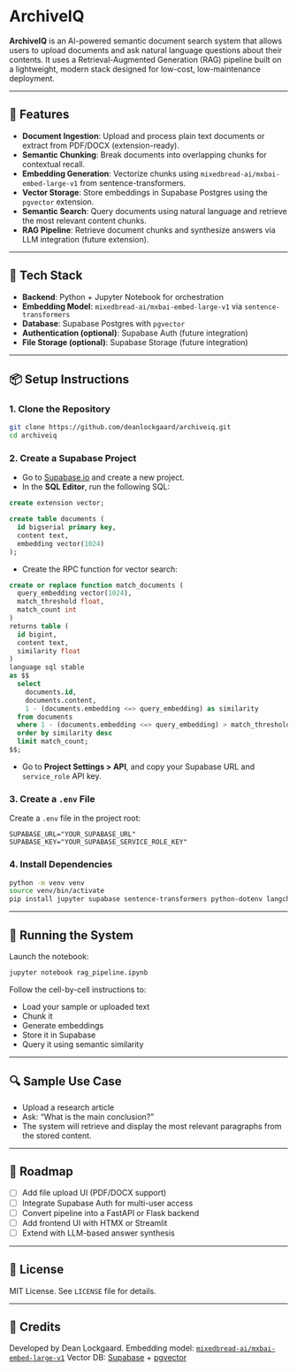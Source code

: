 # ArchiveIQ

**ArchiveIQ** is an AI-powered semantic document search system that allows users to upload documents and ask natural language questions about their contents. It uses a Retrieval-Augmented Generation (RAG) pipeline built on a lightweight, modern stack designed for low-cost, low-maintenance deployment.

---

## 🚀 Features

- **Document Ingestion**: Upload and process plain text documents or extract from PDF/DOCX (extension-ready).
- **Semantic Chunking**: Break documents into overlapping chunks for contextual recall.
- **Embedding Generation**: Vectorize chunks using `mixedbread-ai/mxbai-embed-large-v1` from sentence-transformers.
- **Vector Storage**: Store embeddings in Supabase Postgres using the `pgvector` extension.
- **Semantic Search**: Query documents using natural language and retrieve the most relevant content chunks.
- **RAG Pipeline**: Retrieve document chunks and synthesize answers via LLM integration (future extension).

---

## 🧱 Tech Stack

- **Backend**: Python + Jupyter Notebook for orchestration
- **Embedding Model**: `mixedbread-ai/mxbai-embed-large-v1` via `sentence-transformers`
- **Database**: Supabase Postgres with `pgvector`
- **Authentication (optional)**: Supabase Auth (future integration)
- **File Storage (optional)**: Supabase Storage (future integration)

---

## 📦 Setup Instructions

### 1. Clone the Repository

```bash
git clone https://github.com/deanlockgaard/archiveiq.git
cd archiveiq
```

### 2. Create a Supabase Project

- Go to [Supabase.io](https://supabase.io) and create a new project.
- In the **SQL Editor**, run the following SQL:

```sql
create extension vector;

create table documents (
  id bigserial primary key,
  content text,
  embedding vector(1024)
);
```

- Create the RPC function for vector search:

```sql
create or replace function match_documents (
  query_embedding vector(1024),
  match_threshold float,
  match_count int
)
returns table (
  id bigint,
  content text,
  similarity float
)
language sql stable
as $$
  select
    documents.id,
    documents.content,
    1 - (documents.embedding <=> query_embedding) as similarity
  from documents
  where 1 - (documents.embedding <=> query_embedding) > match_threshold
  order by similarity desc
  limit match_count;
$$;
```

- Go to **Project Settings > API**, and copy your Supabase URL and `service_role` API key.

### 3. Create a `.env` File

Create a `.env` file in the project root:

```env
SUPABASE_URL="YOUR_SUPABASE_URL"
SUPABASE_KEY="YOUR_SUPABASE_SERVICE_ROLE_KEY"
```

### 4. Install Dependencies

```bash
python -m venv venv
source venv/bin/activate
pip install jupyter supabase sentence-transformers python-dotenv langchain
```

---

## 🧪 Running the System

Launch the notebook:

```bash
jupyter notebook rag_pipeline.ipynb
```

Follow the cell-by-cell instructions to:
- Load your sample or uploaded text
- Chunk it
- Generate embeddings
- Store it in Supabase
- Query it using semantic similarity

---

## 🔍 Sample Use Case

- Upload a research article
- Ask: “What is the main conclusion?”
- The system will retrieve and display the most relevant paragraphs from the stored content.

---

## 📌 Roadmap

- [ ] Add file upload UI (PDF/DOCX support)
- [ ] Integrate Supabase Auth for multi-user access
- [ ] Convert pipeline into a FastAPI or Flask backend
- [ ] Add frontend UI with HTMX or Streamlit
- [ ] Extend with LLM-based answer synthesis

---

## 📄 License

MIT License. See `LICENSE` file for details.

---

## 🧠 Credits

Developed by Dean Lockgaard.
Embedding model: [`mixedbread-ai/mxbai-embed-large-v1`](https://huggingface.co/mixedbread-ai/mxbai-embed-large-v1)
Vector DB: [Supabase](https://supabase.io) + [pgvector](https://github.com/pgvector/pgvector)
